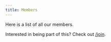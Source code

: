 ```yaml
---
title: Members
---
```


Here is a list of all our members.

Interested in being part of this? Check out [/join](/join).
